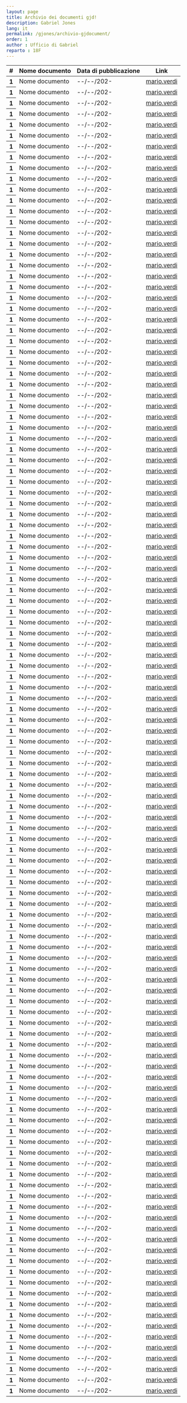 ```yaml
---
layout: page
title: Archivio dei documenti gjd!
description: Gabriel Jones
lang: it
permalink: /gjones/archivio-gjdocument/
order: 1
author : Ufficio di Gabriel
reparto : 18F
---
```



<table class="table">
  <thead>
    <tr>
      <th scope="col">#</th>
      <th scope="col">Nome documento</th>
      <th scope="col">Data di pubblicazione</th>
      <th scope="col">Link</th>
    </tr>
  </thead>
  <tbody>
    <tr>
      <th scope="row">1</th>
      <td>Nome documento</td>
      <td>--/--/202-</td>
      <td><a href="https://assets.ufficio-digitale.gjdev.it/">mario.verdi</a></td>
    </tr>
    <tr>
      <th scope="row">1</th>
      <td>Nome documento</td>
      <td>--/--/202-</td>
      <td><a href="https://assets.ufficio-digitale.gjdev.it/">mario.verdi</a></td>
    </tr>
    <tr>
      <th scope="row">1</th>
      <td>Nome documento</td>
      <td>--/--/202-</td>
      <td><a href="https://assets.ufficio-digitale.gjdev.it/">mario.verdi</a></td>
    </tr>
    <tr>
      <th scope="row">1</th>
      <td>Nome documento</td>
      <td>--/--/202-</td>
      <td><a href="https://assets.ufficio-digitale.gjdev.it/">mario.verdi</a></td>
    </tr>
    <tr>
      <th scope="row">1</th>
      <td>Nome documento</td>
      <td>--/--/202-</td>
      <td><a href="https://assets.ufficio-digitale.gjdev.it/">mario.verdi</a></td>
    </tr>
    <tr>
      <th scope="row">1</th>
      <td>Nome documento</td>
      <td>--/--/202-</td>
      <td><a href="https://assets.ufficio-digitale.gjdev.it/">mario.verdi</a></td>
    </tr>
    <tr>
      <th scope="row">1</th>
      <td>Nome documento</td>
      <td>--/--/202-</td>
      <td><a href="https://assets.ufficio-digitale.gjdev.it/">mario.verdi</a></td>
    </tr>
    <tr>
      <th scope="row">1</th>
      <td>Nome documento</td>
      <td>--/--/202-</td>
      <td><a href="https://assets.ufficio-digitale.gjdev.it/">mario.verdi</a></td>
    </tr>
    <tr>
      <th scope="row">1</th>
      <td>Nome documento</td>
      <td>--/--/202-</td>
      <td><a href="https://assets.ufficio-digitale.gjdev.it/">mario.verdi</a></td>
    </tr>
    <tr>
      <th scope="row">1</th>
      <td>Nome documento</td>
      <td>--/--/202-</td>
      <td><a href="https://assets.ufficio-digitale.gjdev.it/">mario.verdi</a></td>
    </tr>
    <tr>
      <th scope="row">1</th>
      <td>Nome documento</td>
      <td>--/--/202-</td>
      <td><a href="https://assets.ufficio-digitale.gjdev.it/">mario.verdi</a></td>
    </tr>
    <tr>
      <th scope="row">1</th>
      <td>Nome documento</td>
      <td>--/--/202-</td>
      <td><a href="https://assets.ufficio-digitale.gjdev.it/">mario.verdi</a></td>
    </tr>
    <tr>
      <th scope="row">1</th>
      <td>Nome documento</td>
      <td>--/--/202-</td>
      <td><a href="https://assets.ufficio-digitale.gjdev.it/">mario.verdi</a></td>
    </tr>
    <tr>
      <th scope="row">1</th>
      <td>Nome documento</td>
      <td>--/--/202-</td>
      <td><a href="https://assets.ufficio-digitale.gjdev.it/">mario.verdi</a></td>
    </tr>
    <tr>
      <th scope="row">1</th>
      <td>Nome documento</td>
      <td>--/--/202-</td>
      <td><a href="https://assets.ufficio-digitale.gjdev.it/">mario.verdi</a></td>
    </tr>
    <tr>
      <th scope="row">1</th>
      <td>Nome documento</td>
      <td>--/--/202-</td>
      <td><a href="https://assets.ufficio-digitale.gjdev.it/">mario.verdi</a></td>
    </tr>
    <tr>
      <th scope="row">1</th>
      <td>Nome documento</td>
      <td>--/--/202-</td>
      <td><a href="https://assets.ufficio-digitale.gjdev.it/">mario.verdi</a></td>
    </tr>
    <tr>
      <th scope="row">1</th>
      <td>Nome documento</td>
      <td>--/--/202-</td>
      <td><a href="https://assets.ufficio-digitale.gjdev.it/">mario.verdi</a></td>
    </tr>
    <tr>
      <th scope="row">1</th>
      <td>Nome documento</td>
      <td>--/--/202-</td>
      <td><a href="https://assets.ufficio-digitale.gjdev.it/">mario.verdi</a></td>
    </tr>
    <tr>
      <th scope="row">1</th>
      <td>Nome documento</td>
      <td>--/--/202-</td>
      <td><a href="https://assets.ufficio-digitale.gjdev.it/">mario.verdi</a></td>
    </tr>
    <tr>
      <th scope="row">1</th>
      <td>Nome documento</td>
      <td>--/--/202-</td>
      <td><a href="https://assets.ufficio-digitale.gjdev.it/">mario.verdi</a></td>
    </tr>
    <tr>
      <th scope="row">1</th>
      <td>Nome documento</td>
      <td>--/--/202-</td>
      <td><a href="https://assets.ufficio-digitale.gjdev.it/">mario.verdi</a></td>
    </tr>
    <tr>
      <th scope="row">1</th>
      <td>Nome documento</td>
      <td>--/--/202-</td>
      <td><a href="https://assets.ufficio-digitale.gjdev.it/">mario.verdi</a></td>
    </tr>
    <tr>
      <th scope="row">1</th>
      <td>Nome documento</td>
      <td>--/--/202-</td>
      <td><a href="https://assets.ufficio-digitale.gjdev.it/">mario.verdi</a></td>
    </tr>
    <tr>
      <th scope="row">1</th>
      <td>Nome documento</td>
      <td>--/--/202-</td>
      <td><a href="https://assets.ufficio-digitale.gjdev.it/">mario.verdi</a></td>
    </tr>
    <tr>
      <th scope="row">1</th>
      <td>Nome documento</td>
      <td>--/--/202-</td>
      <td><a href="https://assets.ufficio-digitale.gjdev.it/">mario.verdi</a></td>
    </tr>
    <tr>
      <th scope="row">1</th>
      <td>Nome documento</td>
      <td>--/--/202-</td>
      <td><a href="https://assets.ufficio-digitale.gjdev.it/">mario.verdi</a></td>
    </tr>
    <tr>
      <th scope="row">1</th>
      <td>Nome documento</td>
      <td>--/--/202-</td>
      <td><a href="https://assets.ufficio-digitale.gjdev.it/">mario.verdi</a></td>
    </tr>
    <tr>
      <th scope="row">1</th>
      <td>Nome documento</td>
      <td>--/--/202-</td>
      <td><a href="https://assets.ufficio-digitale.gjdev.it/">mario.verdi</a></td>
    </tr>
    <tr>
      <th scope="row">1</th>
      <td>Nome documento</td>
      <td>--/--/202-</td>
      <td><a href="https://assets.ufficio-digitale.gjdev.it/">mario.verdi</a></td>
    </tr>
    <tr>
      <th scope="row">1</th>
      <td>Nome documento</td>
      <td>--/--/202-</td>
      <td><a href="https://assets.ufficio-digitale.gjdev.it/">mario.verdi</a></td>
    </tr>
    <tr>
      <th scope="row">1</th>
      <td>Nome documento</td>
      <td>--/--/202-</td>
      <td><a href="https://assets.ufficio-digitale.gjdev.it/">mario.verdi</a></td>
    </tr>
    <tr>
      <th scope="row">1</th>
      <td>Nome documento</td>
      <td>--/--/202-</td>
      <td><a href="https://assets.ufficio-digitale.gjdev.it/">mario.verdi</a></td>
    </tr>
    <tr>
      <th scope="row">1</th>
      <td>Nome documento</td>
      <td>--/--/202-</td>
      <td><a href="https://assets.ufficio-digitale.gjdev.it/">mario.verdi</a></td>
    </tr>
    <tr>
      <th scope="row">1</th>
      <td>Nome documento</td>
      <td>--/--/202-</td>
      <td><a href="https://assets.ufficio-digitale.gjdev.it/">mario.verdi</a></td>
    </tr>
    <tr>
      <th scope="row">1</th>
      <td>Nome documento</td>
      <td>--/--/202-</td>
      <td><a href="https://assets.ufficio-digitale.gjdev.it/">mario.verdi</a></td>
    </tr>
    <tr>
      <th scope="row">1</th>
      <td>Nome documento</td>
      <td>--/--/202-</td>
      <td><a href="https://assets.ufficio-digitale.gjdev.it/">mario.verdi</a></td>
    </tr>
    <tr>
      <th scope="row">1</th>
      <td>Nome documento</td>
      <td>--/--/202-</td>
      <td><a href="https://assets.ufficio-digitale.gjdev.it/">mario.verdi</a></td>
    </tr>
    <tr>
      <th scope="row">1</th>
      <td>Nome documento</td>
      <td>--/--/202-</td>
      <td><a href="https://assets.ufficio-digitale.gjdev.it/">mario.verdi</a></td>
    </tr>
    <tr>
      <th scope="row">1</th>
      <td>Nome documento</td>
      <td>--/--/202-</td>
      <td><a href="https://assets.ufficio-digitale.gjdev.it/">mario.verdi</a></td>
    </tr>
    <tr>
      <th scope="row">1</th>
      <td>Nome documento</td>
      <td>--/--/202-</td>
      <td><a href="https://assets.ufficio-digitale.gjdev.it/">mario.verdi</a></td>
    </tr>
    <tr>
      <th scope="row">1</th>
      <td>Nome documento</td>
      <td>--/--/202-</td>
      <td><a href="https://assets.ufficio-digitale.gjdev.it/">mario.verdi</a></td>
    </tr>
    <tr>
      <th scope="row">1</th>
      <td>Nome documento</td>
      <td>--/--/202-</td>
      <td><a href="https://assets.ufficio-digitale.gjdev.it/">mario.verdi</a></td>
    </tr>
    <tr>
      <th scope="row">1</th>
      <td>Nome documento</td>
      <td>--/--/202-</td>
      <td><a href="https://assets.ufficio-digitale.gjdev.it/">mario.verdi</a></td>
    </tr>
    <tr>
      <th scope="row">1</th>
      <td>Nome documento</td>
      <td>--/--/202-</td>
      <td><a href="https://assets.ufficio-digitale.gjdev.it/">mario.verdi</a></td>
    </tr>
    <tr>
      <th scope="row">1</th>
      <td>Nome documento</td>
      <td>--/--/202-</td>
      <td><a href="https://assets.ufficio-digitale.gjdev.it/">mario.verdi</a></td>
    </tr>
    <tr>
      <th scope="row">1</th>
      <td>Nome documento</td>
      <td>--/--/202-</td>
      <td><a href="https://assets.ufficio-digitale.gjdev.it/">mario.verdi</a></td>
    </tr>
    <tr>
      <th scope="row">1</th>
      <td>Nome documento</td>
      <td>--/--/202-</td>
      <td><a href="https://assets.ufficio-digitale.gjdev.it/">mario.verdi</a></td>
    </tr>
    <tr>
      <th scope="row">1</th>
      <td>Nome documento</td>
      <td>--/--/202-</td>
      <td><a href="https://assets.ufficio-digitale.gjdev.it/">mario.verdi</a></td>
    </tr>
    <tr>
      <th scope="row">1</th>
      <td>Nome documento</td>
      <td>--/--/202-</td>
      <td><a href="https://assets.ufficio-digitale.gjdev.it/">mario.verdi</a></td>
    </tr>
    <tr>
      <th scope="row">1</th>
      <td>Nome documento</td>
      <td>--/--/202-</td>
      <td><a href="https://assets.ufficio-digitale.gjdev.it/">mario.verdi</a></td>
    </tr>
    <tr>
      <th scope="row">1</th>
      <td>Nome documento</td>
      <td>--/--/202-</td>
      <td><a href="https://assets.ufficio-digitale.gjdev.it/">mario.verdi</a></td>
    </tr>
    <tr>
      <th scope="row">1</th>
      <td>Nome documento</td>
      <td>--/--/202-</td>
      <td><a href="https://assets.ufficio-digitale.gjdev.it/">mario.verdi</a></td>
    </tr>
    <tr>
      <th scope="row">1</th>
      <td>Nome documento</td>
      <td>--/--/202-</td>
      <td><a href="https://assets.ufficio-digitale.gjdev.it/">mario.verdi</a></td>
    </tr>
    <tr>
      <th scope="row">1</th>
      <td>Nome documento</td>
      <td>--/--/202-</td>
      <td><a href="https://assets.ufficio-digitale.gjdev.it/">mario.verdi</a></td>
    </tr>
    <tr>
      <th scope="row">1</th>
      <td>Nome documento</td>
      <td>--/--/202-</td>
      <td><a href="https://assets.ufficio-digitale.gjdev.it/">mario.verdi</a></td>
    </tr>
    <tr>
      <th scope="row">1</th>
      <td>Nome documento</td>
      <td>--/--/202-</td>
      <td><a href="https://assets.ufficio-digitale.gjdev.it/">mario.verdi</a></td>
    </tr>
    <tr>
      <th scope="row">1</th>
      <td>Nome documento</td>
      <td>--/--/202-</td>
      <td><a href="https://assets.ufficio-digitale.gjdev.it/">mario.verdi</a></td>
    </tr>
    <tr>
      <th scope="row">1</th>
      <td>Nome documento</td>
      <td>--/--/202-</td>
      <td><a href="https://assets.ufficio-digitale.gjdev.it/">mario.verdi</a></td>
    </tr>
    <tr>
      <th scope="row">1</th>
      <td>Nome documento</td>
      <td>--/--/202-</td>
      <td><a href="https://assets.ufficio-digitale.gjdev.it/">mario.verdi</a></td>
    </tr>
    <tr>
      <th scope="row">1</th>
      <td>Nome documento</td>
      <td>--/--/202-</td>
      <td><a href="https://assets.ufficio-digitale.gjdev.it/">mario.verdi</a></td>
    </tr>
    <tr>
      <th scope="row">1</th>
      <td>Nome documento</td>
      <td>--/--/202-</td>
      <td><a href="https://assets.ufficio-digitale.gjdev.it/">mario.verdi</a></td>
    </tr>
    <tr>
      <th scope="row">1</th>
      <td>Nome documento</td>
      <td>--/--/202-</td>
      <td><a href="https://assets.ufficio-digitale.gjdev.it/">mario.verdi</a></td>
    </tr>
    <tr>
      <th scope="row">1</th>
      <td>Nome documento</td>
      <td>--/--/202-</td>
      <td><a href="https://assets.ufficio-digitale.gjdev.it/">mario.verdi</a></td>
    </tr>
    <tr>
      <th scope="row">1</th>
      <td>Nome documento</td>
      <td>--/--/202-</td>
      <td><a href="https://assets.ufficio-digitale.gjdev.it/">mario.verdi</a></td>
    </tr>
    <tr>
      <th scope="row">1</th>
      <td>Nome documento</td>
      <td>--/--/202-</td>
      <td><a href="https://assets.ufficio-digitale.gjdev.it/">mario.verdi</a></td>
    </tr>
    <tr>
      <th scope="row">1</th>
      <td>Nome documento</td>
      <td>--/--/202-</td>
      <td><a href="https://assets.ufficio-digitale.gjdev.it/">mario.verdi</a></td>
    </tr>
    <tr>
      <th scope="row">1</th>
      <td>Nome documento</td>
      <td>--/--/202-</td>
      <td><a href="https://assets.ufficio-digitale.gjdev.it/">mario.verdi</a></td>
    </tr>
    <tr>
      <th scope="row">1</th>
      <td>Nome documento</td>
      <td>--/--/202-</td>
      <td><a href="https://assets.ufficio-digitale.gjdev.it/">mario.verdi</a></td>
    </tr>
    <tr>
      <th scope="row">1</th>
      <td>Nome documento</td>
      <td>--/--/202-</td>
      <td><a href="https://assets.ufficio-digitale.gjdev.it/">mario.verdi</a></td>
    </tr>
    <tr>
      <th scope="row">1</th>
      <td>Nome documento</td>
      <td>--/--/202-</td>
      <td><a href="https://assets.ufficio-digitale.gjdev.it/">mario.verdi</a></td>
    </tr>
    <tr>
      <th scope="row">1</th>
      <td>Nome documento</td>
      <td>--/--/202-</td>
      <td><a href="https://assets.ufficio-digitale.gjdev.it/">mario.verdi</a></td>
    </tr>
    <tr>
      <th scope="row">1</th>
      <td>Nome documento</td>
      <td>--/--/202-</td>
      <td><a href="https://assets.ufficio-digitale.gjdev.it/">mario.verdi</a></td>
    </tr>
    <tr>
      <th scope="row">1</th>
      <td>Nome documento</td>
      <td>--/--/202-</td>
      <td><a href="https://assets.ufficio-digitale.gjdev.it/">mario.verdi</a></td>
    </tr>
    <tr>
      <th scope="row">1</th>
      <td>Nome documento</td>
      <td>--/--/202-</td>
      <td><a href="https://assets.ufficio-digitale.gjdev.it/">mario.verdi</a></td>
    </tr>
    <tr>
      <th scope="row">1</th>
      <td>Nome documento</td>
      <td>--/--/202-</td>
      <td><a href="https://assets.ufficio-digitale.gjdev.it/">mario.verdi</a></td>
    </tr>
    <tr>
      <th scope="row">1</th>
      <td>Nome documento</td>
      <td>--/--/202-</td>
      <td><a href="https://assets.ufficio-digitale.gjdev.it/">mario.verdi</a></td>
    </tr>
    <tr>
      <th scope="row">1</th>
      <td>Nome documento</td>
      <td>--/--/202-</td>
      <td><a href="https://assets.ufficio-digitale.gjdev.it/">mario.verdi</a></td>
    </tr>
    <tr>
      <th scope="row">1</th>
      <td>Nome documento</td>
      <td>--/--/202-</td>
      <td><a href="https://assets.ufficio-digitale.gjdev.it/">mario.verdi</a></td>
    </tr>
    <tr>
      <th scope="row">1</th>
      <td>Nome documento</td>
      <td>--/--/202-</td>
      <td><a href="https://assets.ufficio-digitale.gjdev.it/">mario.verdi</a></td>
    </tr>
    <tr>
      <th scope="row">1</th>
      <td>Nome documento</td>
      <td>--/--/202-</td>
      <td><a href="https://assets.ufficio-digitale.gjdev.it/">mario.verdi</a></td>
    </tr>
    <tr>
      <th scope="row">1</th>
      <td>Nome documento</td>
      <td>--/--/202-</td>
      <td><a href="https://assets.ufficio-digitale.gjdev.it/">mario.verdi</a></td>
    </tr>
    <tr>
      <th scope="row">1</th>
      <td>Nome documento</td>
      <td>--/--/202-</td>
      <td><a href="https://assets.ufficio-digitale.gjdev.it/">mario.verdi</a></td>
    </tr>
    <tr>
      <th scope="row">1</th>
      <td>Nome documento</td>
      <td>--/--/202-</td>
      <td><a href="https://assets.ufficio-digitale.gjdev.it/">mario.verdi</a></td>
    </tr>
    <tr>
      <th scope="row">1</th>
      <td>Nome documento</td>
      <td>--/--/202-</td>
      <td><a href="https://assets.ufficio-digitale.gjdev.it/">mario.verdi</a></td>
    </tr>
    <tr>
      <th scope="row">1</th>
      <td>Nome documento</td>
      <td>--/--/202-</td>
      <td><a href="https://assets.ufficio-digitale.gjdev.it/">mario.verdi</a></td>
    </tr>
    <tr>
      <th scope="row">1</th>
      <td>Nome documento</td>
      <td>--/--/202-</td>
      <td><a href="https://assets.ufficio-digitale.gjdev.it/">mario.verdi</a></td>
    </tr>
    <tr>
      <th scope="row">1</th>
      <td>Nome documento</td>
      <td>--/--/202-</td>
      <td><a href="https://assets.ufficio-digitale.gjdev.it/">mario.verdi</a></td>
    </tr>
    <tr>
      <th scope="row">1</th>
      <td>Nome documento</td>
      <td>--/--/202-</td>
      <td><a href="https://assets.ufficio-digitale.gjdev.it/">mario.verdi</a></td>
    </tr>
    <tr>
      <th scope="row">1</th>
      <td>Nome documento</td>
      <td>--/--/202-</td>
      <td><a href="https://assets.ufficio-digitale.gjdev.it/">mario.verdi</a></td>
    </tr>
    <tr>
      <th scope="row">1</th>
      <td>Nome documento</td>
      <td>--/--/202-</td>
      <td><a href="https://assets.ufficio-digitale.gjdev.it/">mario.verdi</a></td>
    </tr>
    <tr>
      <th scope="row">1</th>
      <td>Nome documento</td>
      <td>--/--/202-</td>
      <td><a href="https://assets.ufficio-digitale.gjdev.it/">mario.verdi</a></td>
    </tr>
    <tr>
      <th scope="row">1</th>
      <td>Nome documento</td>
      <td>--/--/202-</td>
      <td><a href="https://assets.ufficio-digitale.gjdev.it/">mario.verdi</a></td>
    </tr>
    <tr>
      <th scope="row">1</th>
      <td>Nome documento</td>
      <td>--/--/202-</td>
      <td><a href="https://assets.ufficio-digitale.gjdev.it/">mario.verdi</a></td>
    </tr>
    <tr>
      <th scope="row">1</th>
      <td>Nome documento</td>
      <td>--/--/202-</td>
      <td><a href="https://assets.ufficio-digitale.gjdev.it/">mario.verdi</a></td>
    </tr>
    <tr>
      <th scope="row">1</th>
      <td>Nome documento</td>
      <td>--/--/202-</td>
      <td><a href="https://assets.ufficio-digitale.gjdev.it/">mario.verdi</a></td>
    </tr>
    <tr>
      <th scope="row">1</th>
      <td>Nome documento</td>
      <td>--/--/202-</td>
      <td><a href="https://assets.ufficio-digitale.gjdev.it/">mario.verdi</a></td>
    </tr>
    <tr>
      <th scope="row">1</th>
      <td>Nome documento</td>
      <td>--/--/202-</td>
      <td><a href="https://assets.ufficio-digitale.gjdev.it/">mario.verdi</a></td>
    </tr>
    <tr>
      <th scope="row">1</th>
      <td>Nome documento</td>
      <td>--/--/202-</td>
      <td><a href="https://assets.ufficio-digitale.gjdev.it/">mario.verdi</a></td>
    </tr>
    <tr>
      <th scope="row">1</th>
      <td>Nome documento</td>
      <td>--/--/202-</td>
      <td><a href="https://assets.ufficio-digitale.gjdev.it/">mario.verdi</a></td>
    </tr>
    <tr>
      <th scope="row">1</th>
      <td>Nome documento</td>
      <td>--/--/202-</td>
      <td><a href="https://assets.ufficio-digitale.gjdev.it/">mario.verdi</a></td>
    </tr>
    <tr>
      <th scope="row">1</th>
      <td>Nome documento</td>
      <td>--/--/202-</td>
      <td><a href="https://assets.ufficio-digitale.gjdev.it/">mario.verdi</a></td>
    </tr>
    <tr>
      <th scope="row">1</th>
      <td>Nome documento</td>
      <td>--/--/202-</td>
      <td><a href="https://assets.ufficio-digitale.gjdev.it/">mario.verdi</a></td>
    </tr>
    <tr>
      <th scope="row">1</th>
      <td>Nome documento</td>
      <td>--/--/202-</td>
      <td><a href="https://assets.ufficio-digitale.gjdev.it/">mario.verdi</a></td>
    </tr>
    <tr>
      <th scope="row">1</th>
      <td>Nome documento</td>
      <td>--/--/202-</td>
      <td><a href="https://assets.ufficio-digitale.gjdev.it/">mario.verdi</a></td>
    </tr>
    <tr>
      <th scope="row">1</th>
      <td>Nome documento</td>
      <td>--/--/202-</td>
      <td><a href="https://assets.ufficio-digitale.gjdev.it/">mario.verdi</a></td>
    </tr>
    <tr>
      <th scope="row">1</th>
      <td>Nome documento</td>
      <td>--/--/202-</td>
      <td><a href="https://assets.ufficio-digitale.gjdev.it/">mario.verdi</a></td>
    </tr>
    <tr>
      <th scope="row">1</th>
      <td>Nome documento</td>
      <td>--/--/202-</td>
      <td><a href="https://assets.ufficio-digitale.gjdev.it/">mario.verdi</a></td>
    </tr>
    <tr>
      <th scope="row">1</th>
      <td>Nome documento</td>
      <td>--/--/202-</td>
      <td><a href="https://assets.ufficio-digitale.gjdev.it/">mario.verdi</a></td>
    </tr>
    <tr>
      <th scope="row">1</th>
      <td>Nome documento</td>
      <td>--/--/202-</td>
      <td><a href="https://assets.ufficio-digitale.gjdev.it/">mario.verdi</a></td>
    </tr>
    <tr>
      <th scope="row">1</th>
      <td>Nome documento</td>
      <td>--/--/202-</td>
      <td><a href="https://assets.ufficio-digitale.gjdev.it/">mario.verdi</a></td>
    </tr>
    <tr>
      <th scope="row">1</th>
      <td>Nome documento</td>
      <td>--/--/202-</td>
      <td><a href="https://assets.ufficio-digitale.gjdev.it/">mario.verdi</a></td>
    </tr>
    <tr>
      <th scope="row">1</th>
      <td>Nome documento</td>
      <td>--/--/202-</td>
      <td><a href="https://assets.ufficio-digitale.gjdev.it/">mario.verdi</a></td>
    </tr>
    <tr>
      <th scope="row">1</th>
      <td>Nome documento</td>
      <td>--/--/202-</td>
      <td><a href="https://assets.ufficio-digitale.gjdev.it/">mario.verdi</a></td>
    </tr>
    <tr>
      <th scope="row">1</th>
      <td>Nome documento</td>
      <td>--/--/202-</td>
      <td><a href="https://assets.ufficio-digitale.gjdev.it/">mario.verdi</a></td>
    </tr>
    <tr>
      <th scope="row">1</th>
      <td>Nome documento</td>
      <td>--/--/202-</td>
      <td><a href="https://assets.ufficio-digitale.gjdev.it/">mario.verdi</a></td>
    </tr>
    <tr>
      <th scope="row">1</th>
      <td>Nome documento</td>
      <td>--/--/202-</td>
      <td><a href="https://assets.ufficio-digitale.gjdev.it/">mario.verdi</a></td>
    </tr>
    <tr>
      <th scope="row">1</th>
      <td>Nome documento</td>
      <td>--/--/202-</td>
      <td><a href="https://assets.ufficio-digitale.gjdev.it/">mario.verdi</a></td>
    </tr>
    <tr>
      <th scope="row">1</th>
      <td>Nome documento</td>
      <td>--/--/202-</td>
      <td><a href="https://assets.ufficio-digitale.gjdev.it/">mario.verdi</a></td>
    </tr>
    <tr>
      <th scope="row">1</th>
      <td>Nome documento</td>
      <td>--/--/202-</td>
      <td><a href="https://assets.ufficio-digitale.gjdev.it/">mario.verdi</a></td>
    </tr>
    <tr>
      <th scope="row">1</th>
      <td>Nome documento</td>
      <td>--/--/202-</td>
      <td><a href="https://assets.ufficio-digitale.gjdev.it/">mario.verdi</a></td>
    </tr>
    <tr>
      <th scope="row">1</th>
      <td>Nome documento</td>
      <td>--/--/202-</td>
      <td><a href="https://assets.ufficio-digitale.gjdev.it/">mario.verdi</a></td>
    </tr>
  
  </tbody>
</table>
